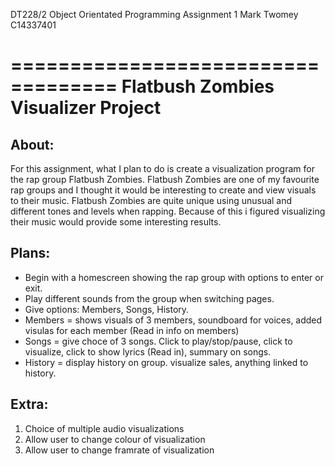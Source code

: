 DT228/2 Object Orientated Programming Assignment 1
Mark Twomey
C14337401

===================================
Flatbush Zombies Visualizer Project
===================================

About:
------
For this assignment, what I plan to do is create a visualization program for the rap group Flatbush Zombies.
Flatbush Zombies are one of my favourite rap groups and I thought it would be interesting to create and view
visuals to their music. Flatbush Zombies are quite unique using unusual and different tones and levels when rapping.
Because of this i figured visualizing their music would provide some interesting results.

Plans:
------
- Begin with a homescreen showing the rap group with options to enter or exit.
- Play different sounds from the group when switching pages.
- Give options: Members, Songs, History.
- Members = shows visuals of 3 members, soundboard for voices, added visulas for each member (Read in info on members)
- Songs = give choce of 3 songs. Click to play/stop/pause, click to visualize, click to show lyrics (Read in), summary on songs.
- History = display history on group. visualize sales, anything linked to history.

Extra:
------
1. Choice of multiple audio visualizations
2. Allow user to change colour of visualization 
3. Allow user to change framrate of visualization
